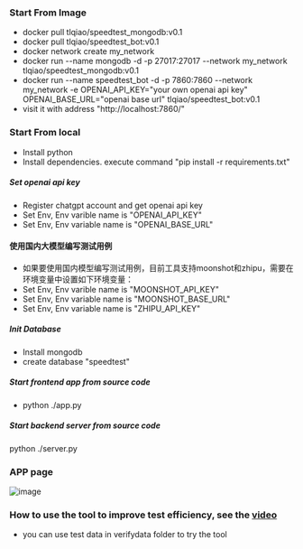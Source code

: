 ### Start From Image
* docker pull tlqiao/speedtest_mongodb:v0.1
* docker pull tlqiao/speedtest_bot:v0.1
* docker network create my_network
* docker run --name mongodb -d -p 27017:27017 --network my_network tlqiao/speedtest_mongodb:v0.1
* docker run --name speedtest_bot -d -p 7860:7860 --network my_network -e OPENAI_API_KEY="your own openai api key" OPENAI_BASE_URL="openai base url"  tlqiao/speedtest_bot:v0.1
* visit it with address "http://localhost:7860/"


### Start From local
* Install python 
* Install dependencies.  execute command  "pip install -r requirements.txt"

##### Set openai api key
* Register chatgpt account and get openai api key
* Set Env, Env varible name is "OPENAI_API_KEY"
* Set Env, Env variable name is "OPENAI_BASE_URL"


#### 使用国内大模型编写测试用例
* 如果要使用国内模型编写测试用例，目前工具支持moonshot和zhipu，需要在环境变量中设置如下环境变量：
* Set Env, Env varible name is "MOONSHOT_API_KEY"
* Set Env, Env variable name is "MOONSHOT_BASE_URL"
* Set Env, Env variable name is "ZHIPU_API_KEY"

##### Init Database
* Install mongodb
* create database "speedtest"

##### Start frontend app from source code
* python ./app.py

##### Start backend server from source code
python ./server.py

### APP page 
![image](https://github.com/SpeedTest-AI/speedtest-bot/blob/main/static/home.png)

### How to use the tool to improve test efficiency, see the [video](https://www.bilibili.com/video/BV1zC4y1i7VG/)
* you can use test data in verifydata folder to try the tool